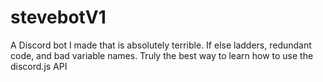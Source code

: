 # stevebotV1
A Discord bot I made that is absolutely terrible. If else ladders, redundant code, and bad variable names. Truly the best way to learn how to use the discord.js API
